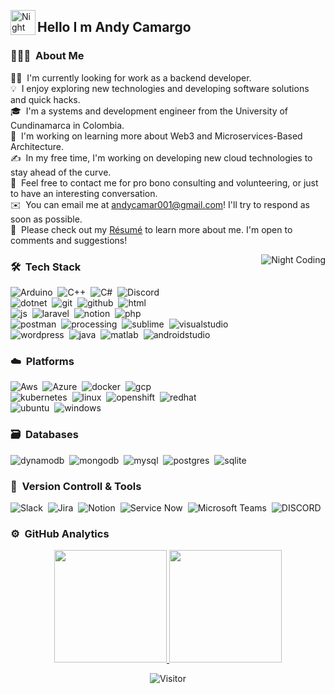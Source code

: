 

<img alt="Night Coding" src="./assets/Hand%20Wave.gif" width='40' align="left"/><h2 align="left">Hello I m Andy Camargo </h2>

<!-- ## 👋 &nbsp;Hey there! I'm Aditya Kanoi -->

### 👨🏻‍💻 &nbsp;About Me

👨‍💻 &nbsp;I'm currently looking for work as a backend developer.\
💡 &nbsp;I enjoy exploring new technologies and developing software solutions and quick hacks.\
🎓 &nbsp;I'm a systems and development engineer from the University of Cundinamarca in Colombia.\
🌱 &nbsp;I'm working on learning more about Web3 and Microservices-Based Architecture.\
✍️ &nbsp;In my free time, I'm working on developing new cloud technologies to stay ahead of the curve.\
💬 &nbsp;Feel free to contact me for pro bono consulting and volunteering, or just to have an interesting conversation.\
✉️ &nbsp;You can email me at andycamar001@gmail.com! I'll try to respond as soon as possible.\
📄 &nbsp;Please check out my  [Résumé](https://drive.google.com/drive/folders/1VNPplr4W83ruWeBLjx4AekbI3nQDdGwA) to learn more about me. I'm open to comments and suggestions!



<img alt="Night Coding" src="https://github.com/Adam-pw/Adam-pw/blob/main/animation_500_kxa883sd.gif" align="right"/>

### 🛠 &nbsp;Tech Stack


![Arduino](https://skillicons.dev/icons?i=arduino)&nbsp;
![C++](https://skillicons.dev/icons?i=cpp)&nbsp;
![C#](https://skillicons.dev/icons?i=cs)&nbsp;
![Discord](https://skillicons.dev/icons?i=discord)&nbsp;\
![dotnet](https://skillicons.dev/icons?i=dotnet)&nbsp;
![git](https://skillicons.dev/icons?i=git)&nbsp;
![github](https://skillicons.dev/icons?i=github)&nbsp;
![html](https://skillicons.dev/icons?i=html)&nbsp;\
![js](https://skillicons.dev/icons?i=js)&nbsp;
![laravel](https://skillicons.dev/icons?i=laravel)&nbsp;
![notion](https://skillicons.dev/icons?i=notion)&nbsp;
![php](https://skillicons.dev/icons?i=php)&nbsp;\
![postman](https://skillicons.dev/icons?i=postman)&nbsp;
![processing](https://skillicons.dev/icons?i=processing)&nbsp;
![sublime](https://skillicons.dev/icons?i=sublime)&nbsp;
![visualstudio](https://skillicons.dev/icons?i=visualstudio)&nbsp;\
![wordpress](https://skillicons.dev/icons?i=wordpress)&nbsp;
![java](https://skillicons.dev/icons?i=java)&nbsp;
![matlab](https://skillicons.dev/icons?i=matlab)&nbsp;
![androidstudio](https://skillicons.dev/icons?i=androidstudio)&nbsp;


### ☁️ &nbsp;Platforms
![Aws](https://skillicons.dev/icons?i=aws)&nbsp;
![Azure](https://skillicons.dev/icons?i=azure)&nbsp;
![docker](https://skillicons.dev/icons?i=docker)&nbsp;
![gcp](https://skillicons.dev/icons?i=gcp)&nbsp;\
![kubernetes](https://skillicons.dev/icons?i=kubernetes)&nbsp;
![linux](https://skillicons.dev/icons?i=linux)&nbsp;
![openshift](https://skillicons.dev/icons?i=openshift)&nbsp;
![redhat](https://skillicons.dev/icons?i=redhat)&nbsp;\
![ubuntu](https://skillicons.dev/icons?i=ubuntu)&nbsp;
![windows](https://skillicons.dev/icons?i=windows)&nbsp;


### 🗃 &nbsp;Databases

![dynamodb](https://skillicons.dev/icons?i=dynamodb)&nbsp;
![mongodb](https://skillicons.dev/icons?i=mongodb)&nbsp;
![mysql](https://skillicons.dev/icons?i=mysql)&nbsp;
![postgres](https://skillicons.dev/icons?i=postgres)&nbsp;
![sqlite](https://skillicons.dev/icons?i=sqlite)&nbsp;



### 🧰 &nbsp;Version Controll & Tools 

![Slack](https://img.shields.io/badge/Slack-4A154B?style=for-the-badge&logo=slack&logoColor=white)&nbsp;
![Jira](https://img.shields.io/badge/jira-%230A0FFF.svg?style=for-the-badge&logo=jira&logoColor=white)&nbsp;
![Notion](https://img.shields.io/badge/Notion-%23000000.svg?style=for-the-badge&logo=notion&logoColor=white)&nbsp;
![Service Now](https://img.shields.io/badge/Service%20Now-0078d7.svg?style=for-the-badge&logo=visual-studio-code&logoColor=white)&nbsp;
![Microsoft Teams](https://img.shields.io/badge/Microsoft%20Teams-512BD4.svg?style=for-the-badge&logo=Microsoft-teams&logoColor=white)&nbsp;
![DISCORD](https://img.shields.io/badge/DISCORD-512BD4.svg?style=for-the-badge&logo=DISCORD&logoColor=white)&nbsp;

### ⚙️ &nbsp;GitHub Analytics

<p align="center">
  <a href="https://github.com/AndyCamargo/AndyCamargo">
    <img height="180em" src="https://github-readme-stats-eight-theta.vercel.app/api?username=AndyCamargo&show_icons=true&theme=algolia&include_all_commits=true&count_private=true"/>
  </a>
  <a href="https://github.com/AndyCamargo/AndyCamargo">
    <img height="180em" src="https://github-readme-stats-eight-theta.vercel.app/api/top-langs/?username=AndyCamargo&layout=compact&langs_count=10&theme=algolia"/>
  </a>
</p>

<p align="center">
<!--  <img height="180em" src="https://github-readme-streak-stats.herokuapp.com/?user=AndyCamargo&theme=dark&hide_border=true"/> -->
</p>


<div align="center">
  
 ![Visitor](https://visitor-badge.laobi.icu/badge?page_id=AndyCamargo.repoName)
 
</div>
